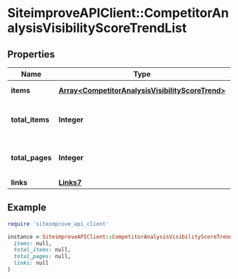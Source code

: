 # SiteimproveAPIClient::CompetitorAnalysisVisibilityScoreTrendList

## Properties

| Name | Type | Description | Notes |
| ---- | ---- | ----------- | ----- |
| **items** | [**Array&lt;CompetitorAnalysisVisibilityScoreTrend&gt;**](CompetitorAnalysisVisibilityScoreTrend.md) | Set of items. |  |
| **total_items** | **Integer** | Total number of items in result set. |  |
| **total_pages** | **Integer** | Total number of pages in result set. |  |
| **links** | [**Links7**](Links7.md) |  | [optional] |

## Example

```ruby
require 'siteimprove_api_client'

instance = SiteimproveAPIClient::CompetitorAnalysisVisibilityScoreTrendList.new(
  items: null,
  total_items: null,
  total_pages: null,
  links: null
)
```

